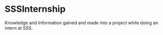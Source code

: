 # SSSInternship
Knowledge and Information gained and made into a project while doing an intern at SSS.
